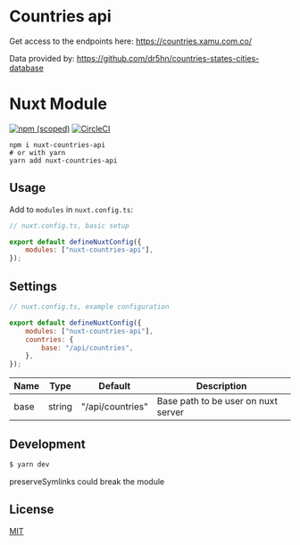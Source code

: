 # Countries api

Get access to the endpoints here: https://countries.xamu.com.co/

Data provided by: https://github.com/dr5hn/countries-states-cities-database

# Nuxt Module

[![npm (scoped)](https://img.shields.io/npm/v/%40vis97c/nuxt-countries)](https://github.com/vis97c/countries-api/tree/master) [![CircleCI](https://dl.circleci.com/status-badge/img/gh/vis97c/countries-api/tree/master.svg?style=svg)](https://dl.circleci.com/status-badge/redirect/gh/vis97c/countries-api/tree/master)

```shell
npm i nuxt-countries-api
# or with yarn
yarn add nuxt-countries-api
```

## Usage

Add to `modules` in `nuxt.config.ts`:

```js
// nuxt.config.ts, basic setup

export default defineNuxtConfig({
	modules: ["nuxt-countries-api"],
});
```

## Settings

```js
// nuxt.config.ts, example configuration

export default defineNuxtConfig({
	modules: ["nuxt-countries-api"],
	countries: {
		base: "/api/countries",
	},
});
```

| Name | Type   | Default          | Description                         |
| ---- | ------ | ---------------- | ----------------------------------- |
| base | string | "/api/countries" | Base path to be user on nuxt server |

## Development

```bash
$ yarn dev
```

preserveSymlinks could break the module

## License

[MIT](http://opensource.org/licenses/MIT)

